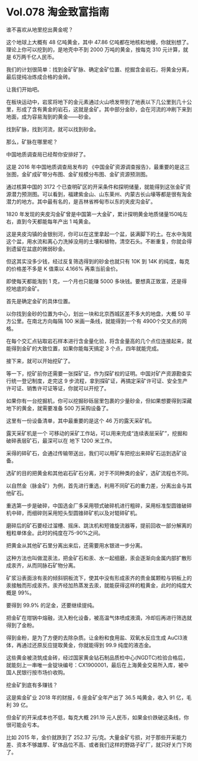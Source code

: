 # Vol.078 淘金致富指南

谁不喜欢从地里挖出黄金呢？

这个地球上大概有 48 亿吨黄金，其中 47.86 亿吨都在地核和地幔，你就别想了。理论上你可以挖到的，是地壳中不到 2000 万吨的黄金，按每克 310 元计算，就是 6万两千亿人民币。

我们的计划很简单：找到金矿矿脉、确定金矿位置、挖掘含金岩石，将黄金分离，最后提纯冶炼成合格的金砖。

让我们开始吧。

在板块运动中，岩浆将地下的金元素通过火山喷发带到了地表以下几公里到几十公里，形成了含有黄金的岩石，这就是金矿。其中部分金砂，会在河流的冲刷下来到地面，成为容易淘到的黄金——砂金。

找到矿脉，找到河流，就可以找到砂金。

那么，矿脉在哪里呢？

中国地质调查局已经帮你安排好了。

这是 2016 年中国地质调查局发布的 《中国金矿资源调查报告》，最重要的是这三张图，金矿成矿带分布图、金矿规模分布图、金矿资源预测图。

通过核算中国的 3172 个已查明矿区的开采条件和探明储量，就能得到这张金矿资源潜力预测图。可以看到，福建紫金山、山东莱州、内蒙古长山壕等都是很有淘金潜力的地方。其中最有名的，是吉林省桦甸市以东的夹皮沟金矿。

1820 年发现的夹皮沟金矿曾是中国第一大金矿，累计探明黄金地质储量150吨左右，直到今天都能每年产出 1 吨黄金。

这是夹皮沟镇的金银别河，你可以在这里拿起一个盆，装满脚下的土。在水中淘晃这个盆，用水流和离心力洗掉没用的土壤和植物，清空石头。不断重复，你就会得到遗留在盆底的微弱砂金。

但这其实没多少钱，经过反复筛选得到的砂金也就只有 10K 到 14K 的纯度，每克的价格差不多是 K 值乘以 4.166% 再乘当前金价。

即使每天都能淘到 1 克，一个月也只能赚 5000 多块钱。要想真正致富，还是得挖地底的金矿。

首先是确定金矿的具体位置。

以你找到金砂的位置为中心，划出一块和北京西城区差不多大的地盘，大概 50 平方公里。在南北方向每隔 100 米画一条线，就能得到一个有 4900个交叉点的网格。

在每个交汇点钻取岩石样本进行含金量化验，将含金量高的几个点位连接起来，就能得到金矿的大致位置，如果你能每天搞定 3 个点，四年就能完成。

接下来，就可以开始挖矿了。

等一下，挖矿前你还需要一张探矿证，作为探矿权的证明。中国对矿产资源勘查实行统一登记制度，走完这 9 步流程，拿到探矿证，再搞定采矿许可证、安全生产许可证、销售许可证等证，你就可以开挖了。

如果你有一台挖掘机，你可以挖掘砂砾层里包裹的少量砂金，但如果想要得到深藏地下的黄金，就需要准备 500 万采购设备了。

这里有一份设备清单，其中最重要的是这个 46 万的露天采矿机。

露天采矿机是一个 可移动的采矿工作站，可以用来完成“连续表层采矿”，挖掘和破碎表层矿石，最深可以在 地下 1200 米工作。

采得的碎矿石，会通过传输带送出，我们可以用矿车把挖出来碎矿石运到选矿设备。

选矿的目的把黄金和其他岩石矿石分离，对于不同种类的金矿，选矿流程也不同。

以自然金（脉金矿）为例，首先进行重选，利用不同矿石的重力差，分离出金与其他矿石。

重选第一步是破碎，中国选金厂多采用颚式破碎机进行粗碎，采用标准型圆锥破碎机中碎，而细碎则采用短头型圆锥碎矿机以及对辊碎矿机。

磨碎后的矿石要经过溜槽、摇床、跳汰机和短锥旋流器等，提前回收一部分解离的粗粒单体金。此时的纯度在75-90%之间。

把黄金从其他矿石里分离出来后，还需要用水银进一步分离。

这种方法也叫做混汞法，把金矿石和汞、水一起细磨，汞会逐渐向金属内部扩散形成汞齐，从而同脉石矿物分离。

矿浆沿表面涂有汞的倾斜铜板流下，使其中没有形成汞齐的贵金属颗粒与铜板上的汞接触而形成汞齐。汞齐经加热蒸发去汞，就能获得这样的粗黄金，此时的纯度大概是 99%。

要得到 99.9% 的足金，还要继续提纯。

把金矿在坩锅中熔融，流入粉化设备，被高温气体喷成液滴，冷却后再进行筛选就得到了金粉。

得到金粉，是为了方便的去除杂质。让金粉和食用盐、双氧水反应生成 AuCl3液体，再通过还原反应提取黄金，你就能得到 99.9 纯度的液态金。

这些黄金被浇筑成金砖，经过国家黄金钻石制品质检中心(NGDTC)检验合格后，就能刻上一串唯一金锭块编号：CX1900001，最后在上海黄金交易所入库，被中国人民银行按市场价收购。

挖金矿到底有多赚钱？

这是紫金矿业 2018 年的财报，6 座金矿全年产出了 36.5 吨黄金，收入 91 亿，毛利 39 亿。

但金矿的开采成本也不低，每克大概 291.19 元人民币，如果金价跌破这条线，你很可能会亏本。

比如 2015 年，金价就跌到了 252.37 元/克。大量金矿亏损，对于那些开采能力差、资本不够雄厚、矿体品位不高、或者我们这样的野路子矿厂，就只好关门下岗了。
